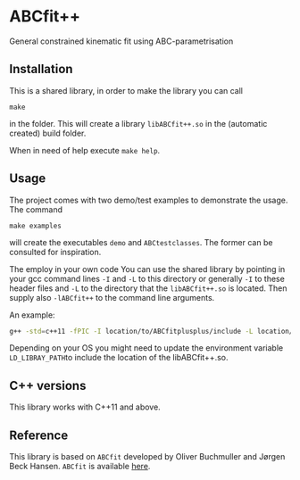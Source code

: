 # ABCfit++
General constrained kinematic fit using ABC-parametrisation

## Installation

This is a shared library, in order to make the library you can call
```
make
```

in the folder. This will create a library `libABCfit++.so` in the (automatic created) build folder.

When in need of help execute `make help`.


## Usage

The project comes with two demo/test examples to demonstrate the usage. The command
```
make examples
```
will create the executables `demo` and `ABCtestclasses`. The former can be consulted for inspiration.

The employ in your own code You can use the shared library by pointing in your gcc command lines
`-I` and `-L` to this directory or generally `-I` to these header
files and `-L` to the directory that the `libABCfit++.so` is
located. Then supply also `-lABCfit++` to the command line arguments.

An example:
```sh
g++ -std=c++11 -fPIC -I location/to/ABCfitplusplus/include -L location/to/ABCfitplusplus/build -lABCfit++ -o YourExeFile  YourSourceFile.cxx
```

Depending on your OS you might need to update the environment variable `LD_LIBRAY_PATH`to include the location of the libABCfit++.so.

## C++ versions
This library works with C++11 and above.

## Reference
This library is based on `ABCfit` developed by Oliver Buchmuller and Jørgen Beck Hansen. `ABCfit` is available [here](https://www.nbi.dk/~beck/abcfit/abcfit.html).
